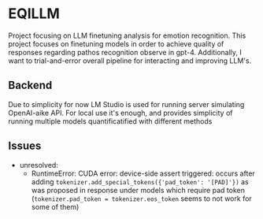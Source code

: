 # EQILLM
Project focusing on LLM finetuning analysis for emotion recognition. This project focuses on finetuning models in order to achieve quality of responses regarding pathos recognition observe in gpt-4. Additionally, I want to trial-and-error overall pipeline for interacting and improving LLM's.

## Backend
Due to simplicity for now LM Studio is used for running server simulating OpenAI-aike API. For local use it's enough, and provides simplicity of running multiple models quantificatified with different methods




## Issues

- unresolved:
  - RuntimeError: CUDA error: device-side assert triggered: occurs after adding `tokenizer.add_special_tokens({'pad_token': '[PAD]'})` as was proposed in response under models which require pad token (`tokenizer.pad_token = tokenizer.eos_token` seems to not work for some of them)